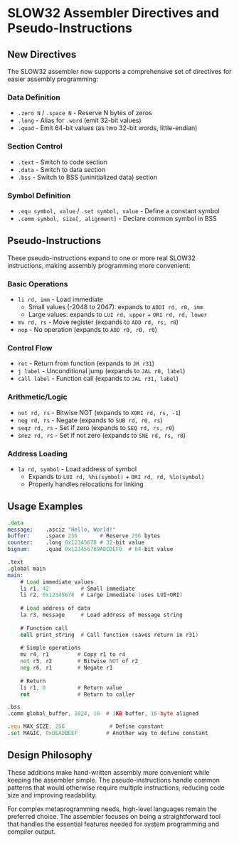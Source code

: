 # SLOW32 Assembler Directives and Pseudo-Instructions

## New Directives

The SLOW32 assembler now supports a comprehensive set of directives for easier assembly programming:

### Data Definition
- `.zero N` / `.space N` - Reserve N bytes of zeros
- `.long` - Alias for `.word` (emit 32-bit values)
- `.quad` - Emit 64-bit values (as two 32-bit words, little-endian)

### Section Control
- `.text` - Switch to code section
- `.data` - Switch to data section
- `.bss` - Switch to BSS (uninitialized data) section

### Symbol Definition
- `.equ symbol, value` / `.set symbol, value` - Define a constant symbol
- `.comm symbol, size[, alignment]` - Declare common symbol in BSS

## Pseudo-Instructions

These pseudo-instructions expand to one or more real SLOW32 instructions, making assembly programming more convenient:

### Basic Operations
- `li rd, imm` - Load immediate
  - Small values (-2048 to 2047): expands to `ADDI rd, r0, imm`
  - Large values: expands to `LUI rd, upper` + `ORI rd, rd, lower`
- `mv rd, rs` - Move register (expands to `ADD rd, rs, r0`)
- `nop` - No operation (expands to `ADD r0, r0, r0`)

### Control Flow
- `ret` - Return from function (expands to `JR r31`)
- `j label` - Unconditional jump (expands to `JAL r0, label`)
- `call label` - Function call (expands to `JAL r31, label`)

### Arithmetic/Logic
- `not rd, rs` - Bitwise NOT (expands to `XORI rd, rs, -1`)
- `neg rd, rs` - Negate (expands to `SUB rd, r0, rs`)
- `seqz rd, rs` - Set if zero (expands to `SEQ rd, rs, r0`)
- `snez rd, rs` - Set if not zero (expands to `SNE rd, rs, r0`)

### Address Loading
- `la rd, symbol` - Load address of symbol
  - Expands to `LUI rd, %hi(symbol)` + `ORI rd, rd, %lo(symbol)`
  - Properly handles relocations for linking

## Usage Examples

```asm
.data
message:    .asciz "Hello, World!"
buffer:     .space 256       # Reserve 256 bytes
counter:    .long 0x12345678 # 32-bit value
bignum:     .quad 0x123456789ABCDEF0  # 64-bit value

.text
.global main
main:
    # Load immediate values
    li r1, 42          # Small immediate
    li r2, 0x12345678  # Large immediate (uses LUI+ORI)
    
    # Load address of data
    la r3, message     # Load address of message string
    
    # Function call
    call print_string  # Call function (saves return in r31)
    
    # Simple operations
    mv r4, r1         # Copy r1 to r4
    not r5, r2        # Bitwise NOT of r2
    neg r6, r1        # Negate r1
    
    # Return
    li r1, 0          # Return value
    ret               # Return to caller

.bss
.comm global_buffer, 1024, 16  # 1KB buffer, 16-byte aligned

.equ MAX_SIZE, 256              # Define constant
.set MAGIC, 0xDEADBEEF         # Another way to define constant
```

## Design Philosophy

These additions make hand-written assembly more convenient while keeping the assembler simple. The pseudo-instructions handle common patterns that would otherwise require multiple instructions, reducing code size and improving readability.

For complex metaprogramming needs, high-level languages remain the preferred choice. The assembler focuses on being a straightforward tool that handles the essential features needed for system programming and compiler output.